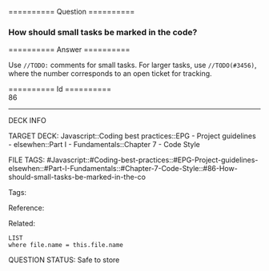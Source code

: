 ========== Question ==========  

### How should small tasks be marked in the code?  

========== Answer ==========  

Use `//TODO:` comments for small tasks. For larger tasks, use `//TODO(#3456)`, where the number corresponds to an open ticket for tracking.

========== Id ==========  
86

---

DECK INFO

TARGET DECK: Javascript::Coding best practices::EPG - Project guidelines - elsewhen::Part I - Fundamentals::Chapter 7 - Code Style

FILE TAGS: #Javascript::#Coding-best-practices::#EPG-Project-guidelines-elsewhen::#Part-I-Fundamentals::#Chapter-7-Code-Style::#86-How-should-small-tasks-be-marked-in-the-co

Tags:

Reference:

Related:

```dataview
LIST
where file.name = this.file.name
```

QUESTION STATUS: Safe to store
